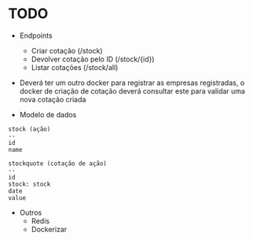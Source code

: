 # TODO

- Endpoints
  - Criar cotação (/stock)
  - Devolver cotação pelo ID (/stock/{id})
  - Listar cotações (/stock/all)

- Deverá ter um outro docker para registrar as empresas registradas, o docker de criação de cotação deverá consultar este para validar uma nova cotação criada

- Modelo de dados

```
stock (ação)
--
id
name

stockquote (cotação de ação)
--
id
stock: stock
date
value
```


- Outros
  - Redis
  - Dockerizar
